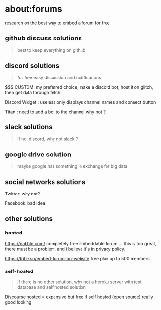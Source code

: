 # about:forums

research on the best way to embed a forum for free

## github discuss solutions

> best to keep everything on github

## discord solutions

> for free easy discussion and notifications

$$$ CUSTOM:
my preferred choice,
make a discord bot, host it on glitch,
then get data through fetch.

Discord Widget :
useless
only displays channel names and connect button

Titan :
need to add a bot to the channel
why not ?




## slack solutions

> if not discord, why not slack ?


## google drive solution

> maybe google has something
> in exchange for big data

## social networks solutions

Twitter:
why not?

Facebook:
bad idea

## other solutions

### hosted

https://nabble.com/
completely free embeddable forum ...
this is too great, there must be a problem,
and i believe it's in privacy policy.

https://tribe.so/embed-forum-on-website
free plan up to 500 members

### self-hosted

> if there is no other solution,
> why not a heroku server with test database
> and self hosted solution

Discourse
hosted = expensive but free if self hosted (open source)
really good looking